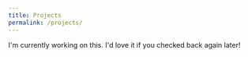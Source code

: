 ```yaml
---
title: Projects
permalink: /projects/
---
```


I'm currently working on this. I'd love it if you checked back again later!